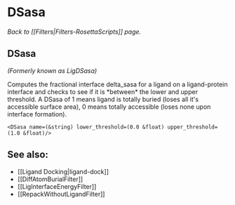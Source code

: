# DSasa
*Back to [[Filters|Filters-RosettaScripts]] page.*
## DSasa

*(Formerly known as LigDSasa)*

Computes the fractional interface delta\_sasa for a ligand on a ligand-protein interface and checks to see if it is \*between\* the lower and upper threshold. A DSasa of 1 means ligand is totally buried (loses all it's accessible surface area), 0 means totally accessible (loses none upon interface formation).

```
<DSasa name=(&string) lower_threshold=(0.0 &float) upper_threshold=(1.0 &float)/>
```

## See also:

* [[Ligand Docking|ligand-dock]]
* [[DiffAtomBurialFilter]]
* [[LigInterfaceEnergyFilter]]
* [[RepackWithoutLigandFilter]]

